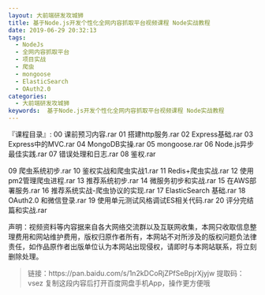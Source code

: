 ```yaml
---
layout: 大前端研发攻城狮
title: 基于Node.js开发个性化全网内容抓取平台视频课程 Node实战教程
date: 2019-06-29 20:32:13
tags:
  - NodeJs
  - 全网内容抓取平台
  - 项目实战
  - 爬虫
  - mongoose
  - ElasticSearch
  - OAuth2.0
categories:
  - 大前端研发攻城狮
keywords:  基于Node.js开发个性化全网内容抓取平台视频课程 Node实战教程
---
```


『课程目录』:
00 课前预习内容.rar
01 搭建http服务.rar
02 Express基础.rar
03 Express中的MVC.rar
04 MongoDB实操.rar
05 mongoose.rar
06 Node.js异步最佳实践.rar
07 错误处理和日志.rar
08 鉴权.rar
<!-- more -->
09 爬虫系统初步.rar
10 鉴权实战和爬虫实战1.rar
11 Redis+爬虫实战.rar
12 使用pm2管理爬虫进程.rar
13 推荐系统初步.rar
14 微服务初步和实战.rar
15 在AWS部署服务.rar
16 推荐系统实战-爬虫协议的实现.rar
17 ElasticSearch 基础.rar
18 OAuth2.0 和微信登录.rar
19 使用单元测试风格调试ES相关代码.rar
20 评分完结篇和实战.rar


<div class="post-copyright">
    <div class="post-copyright__author">
      <span class="post-copyright-meta">声明：视频资料等内容据来自各大网络交流群以及互联网收集，本网只收取信息整理费用和网站维护费用，版权归原作者所有，本网站不对所涉及的版权问题负法律责任，如作品原作者出版单位认为本网站出现侵权，请即时与本网站联系，将立刻删除处理。 </span>
    </div>
</div>

<blockquote class="blockquote-center">
链接：https://pan.baidu.com/s/1n2kDCoRjZPfSeBpjrXjyjw
提取码：vsez
复制这段内容后打开百度网盘手机App，操作更方便哦
</blockquote>
